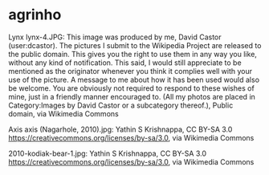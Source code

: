 # agrinho
Lynx lynx-4.JPG: This image was produced by me, David Castor (user:dcastor). The pictures I submit to the Wikipedia Project are released to the public domain. This gives you the right to use them in any way you like, without any kind of notification. This said, I would still appreciate to be mentioned as the originator whenever you think it complies well with your use of the picture. A message to me  about how it has been used would also be welcome. You are obviously not required to respond to these wishes of mine, just in a friendly manner encouraged to. (All my photos are placed in Category:Images by David Castor or a subcategory thereof.), Public domain, via Wikimedia Commons

Axis axis (Nagarhole, 2010).jpg: Yathin S Krishnappa, CC BY-SA 3.0 <https://creativecommons.org/licenses/by-sa/3.0>, via Wikimedia Commons

2010-kodiak-bear-1.jpg: Yathin S Krishnappa, CC BY-SA 3.0 <https://creativecommons.org/licenses/by-sa/3.0>, via Wikimedia Commons